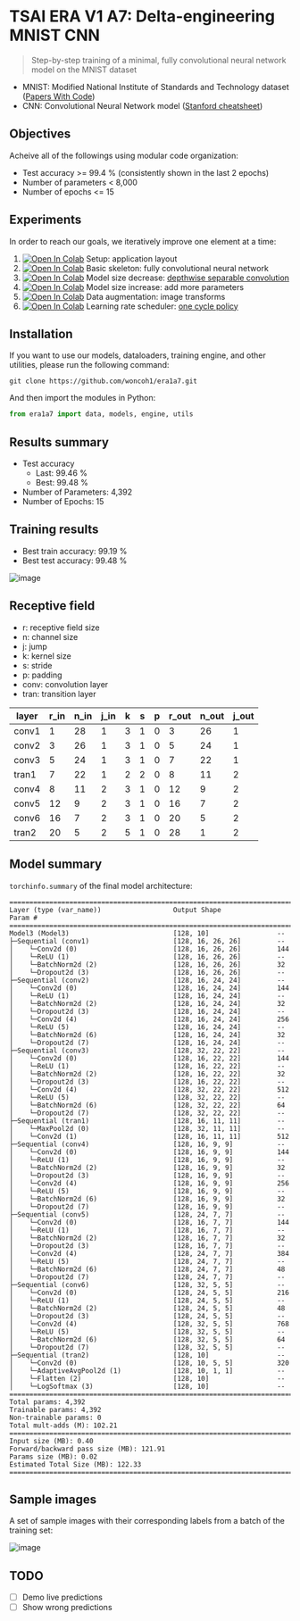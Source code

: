 # TSAI ERA V1 A7: Delta-engineering MNIST CNN
> Step-by-step training of a minimal, fully convolutional neural network model on the MNIST dataset
- MNIST: Modified National Institute of Standards and Technology dataset ([Papers With Code](https://paperswithcode.com/dataset/mnist))
- CNN: Convolutional Neural Network model ([Stanford cheatsheet](https://stanford.edu/~shervine/teaching/cs-230/cheatsheet-convolutional-neural-networks))

## Objectives
Acheive all of the followings using modular code organization:
- Test accuracy >= 99.4 % (consistently shown in the last 2 epochs)
- Number of parameters < 8,000
- Number of epochs <= 15

## Experiments
In order to reach our goals, we iteratively improve one element at a time:
1. [![Open In Colab](https://colab.research.google.com/assets/colab-badge.svg)](https://colab.research.google.com/github/woncoh1/era1a7/blob/main/nbs/S7_01_setup.ipynb) Setup: application layout
2. [![Open In Colab](https://colab.research.google.com/assets/colab-badge.svg)](https://colab.research.google.com/github/woncoh1/era1a7/blob/main/nbs/S7_02_skeleton.ipynb) Basic skeleton: fully convolutional neural network
3. [![Open In Colab](https://colab.research.google.com/assets/colab-badge.svg)](https://colab.research.google.com/github/woncoh1/era1a7/blob/main/nbs/S7_03_dwsc_small.ipynb) Model size decrease: [depthwise separable convolution](https://www.youtube.com/watch?v=vVaRhZXovbw)
3. [![Open In Colab](https://colab.research.google.com/assets/colab-badge.svg)](https://colab.research.google.com/github/woncoh1/era1a7/blob/main/nbs/S7_04_dwsc_big.ipynb) Model size increase: add more parameters
5. [![Open In Colab](https://colab.research.google.com/assets/colab-badge.svg)](https://colab.research.google.com/github/woncoh1/era1a7/blob/main/nbs/S7_05_augmentation.ipynb) Data augmentation: image transforms
6. [![Open In Colab](https://colab.research.google.com/assets/colab-badge.svg)](https://colab.research.google.com/github/woncoh1/era1a7/blob/main/nbs/S7_06_lr.ipynb) Learning rate scheduler: [one cycle policy](https://pytorch.org/docs/stable/generated/torch.optim.lr_scheduler.OneCycleLR.html)

## Installation
If you want to use our models, dataloaders, training engine, and other utilities, please run the following command:
```console
git clone https://github.com/woncoh1/era1a7.git
```
And then import the modules in Python:
```python
from era1a7 import data, models, engine, utils
```

## Results summary
- Test accuracy
    - Last: 99.46 % 
    - Best: 99.48 %
- Number of Parameters: 4,392
- Number of Epochs: 15

## Training results
- Best train accuracy: 99.19 %
- Best test accuracy: 99.48 %

![image](https://github.com/woncoh1/era1a7/assets/12987758/aa49b8a3-c169-442e-8787-eba67e867064)

## Receptive field
- r: receptive field size
- n: channel size
- j: jump
- k: kernel size
- s: stride
- p: padding
- conv: convolution layer
- tran: transition layer

| layer | r_in | n_in | j_in | k | s | p | r_out | n_out | j_out |
|-------|------|------|------|---|---|---|-------|-------|-------|
| conv1 |    1 |   28 |    1 | 3 | 1 | 0 |     3 |    26 |     1 |
| conv2 |    3 |   26 |    1 | 3 | 1 | 0 |     5 |    24 |     1 |
| conv3 |    5 |   24 |    1 | 3 | 1 | 0 |     7 |    22 |     1 |
| tran1 |    7 |   22 |    1 | 2 | 2 | 0 |     8 |    11 |     2 |
| conv4 |    8 |   11 |    2 | 3 | 1 | 0 |    12 |     9 |     2 |
| conv5 |   12 |    9 |    2 | 3 | 1 | 0 |    16 |     7 |     2 |
| conv6 |   16 |    7 |    2 | 3 | 1 | 0 |    20 |     5 |     2 |
| tran2 |   20 |    5 |    2 | 5 | 1 | 0 |    28 |     1 |     2 |

## Model summary
`torchinfo.summary` of the final model architecture:
```
==========================================================================================
Layer (type (var_name))                  Output Shape              Param #
==========================================================================================
Model3 (Model3)                          [128, 10]                 --
├─Sequential (conv1)                     [128, 16, 26, 26]         --
│    └─Conv2d (0)                        [128, 16, 26, 26]         144
│    └─ReLU (1)                          [128, 16, 26, 26]         --
│    └─BatchNorm2d (2)                   [128, 16, 26, 26]         32
│    └─Dropout2d (3)                     [128, 16, 26, 26]         --
├─Sequential (conv2)                     [128, 16, 24, 24]         --
│    └─Conv2d (0)                        [128, 16, 24, 24]         144
│    └─ReLU (1)                          [128, 16, 24, 24]         --
│    └─BatchNorm2d (2)                   [128, 16, 24, 24]         32
│    └─Dropout2d (3)                     [128, 16, 24, 24]         --
│    └─Conv2d (4)                        [128, 16, 24, 24]         256
│    └─ReLU (5)                          [128, 16, 24, 24]         --
│    └─BatchNorm2d (6)                   [128, 16, 24, 24]         32
│    └─Dropout2d (7)                     [128, 16, 24, 24]         --
├─Sequential (conv3)                     [128, 32, 22, 22]         --
│    └─Conv2d (0)                        [128, 16, 22, 22]         144
│    └─ReLU (1)                          [128, 16, 22, 22]         --
│    └─BatchNorm2d (2)                   [128, 16, 22, 22]         32
│    └─Dropout2d (3)                     [128, 16, 22, 22]         --
│    └─Conv2d (4)                        [128, 32, 22, 22]         512
│    └─ReLU (5)                          [128, 32, 22, 22]         --
│    └─BatchNorm2d (6)                   [128, 32, 22, 22]         64
│    └─Dropout2d (7)                     [128, 32, 22, 22]         --
├─Sequential (tran1)                     [128, 16, 11, 11]         --
│    └─MaxPool2d (0)                     [128, 32, 11, 11]         --
│    └─Conv2d (1)                        [128, 16, 11, 11]         512
├─Sequential (conv4)                     [128, 16, 9, 9]           --
│    └─Conv2d (0)                        [128, 16, 9, 9]           144
│    └─ReLU (1)                          [128, 16, 9, 9]           --
│    └─BatchNorm2d (2)                   [128, 16, 9, 9]           32
│    └─Dropout2d (3)                     [128, 16, 9, 9]           --
│    └─Conv2d (4)                        [128, 16, 9, 9]           256
│    └─ReLU (5)                          [128, 16, 9, 9]           --
│    └─BatchNorm2d (6)                   [128, 16, 9, 9]           32
│    └─Dropout2d (7)                     [128, 16, 9, 9]           --
├─Sequential (conv5)                     [128, 24, 7, 7]           --
│    └─Conv2d (0)                        [128, 16, 7, 7]           144
│    └─ReLU (1)                          [128, 16, 7, 7]           --
│    └─BatchNorm2d (2)                   [128, 16, 7, 7]           32
│    └─Dropout2d (3)                     [128, 16, 7, 7]           --
│    └─Conv2d (4)                        [128, 24, 7, 7]           384
│    └─ReLU (5)                          [128, 24, 7, 7]           --
│    └─BatchNorm2d (6)                   [128, 24, 7, 7]           48
│    └─Dropout2d (7)                     [128, 24, 7, 7]           --
├─Sequential (conv6)                     [128, 32, 5, 5]           --
│    └─Conv2d (0)                        [128, 24, 5, 5]           216
│    └─ReLU (1)                          [128, 24, 5, 5]           --
│    └─BatchNorm2d (2)                   [128, 24, 5, 5]           48
│    └─Dropout2d (3)                     [128, 24, 5, 5]           --
│    └─Conv2d (4)                        [128, 32, 5, 5]           768
│    └─ReLU (5)                          [128, 32, 5, 5]           --
│    └─BatchNorm2d (6)                   [128, 32, 5, 5]           64
│    └─Dropout2d (7)                     [128, 32, 5, 5]           --
├─Sequential (tran2)                     [128, 10]                 --
│    └─Conv2d (0)                        [128, 10, 5, 5]           320
│    └─AdaptiveAvgPool2d (1)             [128, 10, 1, 1]           --
│    └─Flatten (2)                       [128, 10]                 --
│    └─LogSoftmax (3)                    [128, 10]                 --
==========================================================================================
Total params: 4,392
Trainable params: 4,392
Non-trainable params: 0
Total mult-adds (M): 102.21
==========================================================================================
Input size (MB): 0.40
Forward/backward pass size (MB): 121.91
Params size (MB): 0.02
Estimated Total Size (MB): 122.33
==========================================================================================
```

## Sample images
A set of sample images with their corresponding labels from a batch of the training set:

![image](https://github.com/woncoh1/era1a7/assets/12987758/638e026f-075e-49f4-86f4-d0983295d0e9)

## TODO
- [ ] Demo live predictions
- [ ] Show wrong predictions
